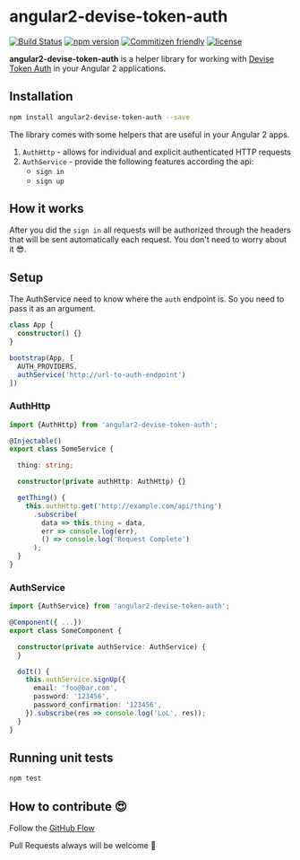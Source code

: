 # angular2-devise-token-auth
[![Build Status](https://travis-ci.org/equalize-squad/angular2-devise-token-auth.svg?branch=master)](https://travis-ci.org/equalize-squad/angular2-devise-token-auth)
[![npm version](https://img.shields.io/npm/v/angular2-devise-token-auth.svg)](https://www.npmjs.com/package/angular2-devise-token-auth)
[![Commitizen friendly](https://img.shields.io/badge/commitizen-friendly-brightgreen.svg)](http://commitizen.github.io/cz-cli/)
[![license](https://img.shields.io/npm/l/angular2-jwt.svg)](https://www.npmjs.com/package/angular2-jwt)

**angular2-devise-token-auth** is a helper library for working with [Devise Token Auth](https://github.com/lynndylanhurley/devise_token_auth#readme) in your Angular 2 applications.

## Installation

```bash
npm install angular2-devise-token-auth --save
``` 

The library comes with some helpers that are useful in your Angular 2 apps.

1. `AuthHttp` - allows for individual and explicit authenticated HTTP requests
2. `AuthService` - provide the following features according the api:
    * `sign in`
    * `sign up`
    
## How it works

After you did the `sign in` all requests will be authorized through the headers that will be sent automatically each request. 
You don't need to worry about it :sunglasses:.

## Setup

The AuthService need to know where the `auth` endpoint is. So you need to pass it as an argument.

```ts
class App {
  constructor() {}
}

bootstrap(App, [
  AUTH_PROVIDERS,
  authService('http://url-to-auth-endpoint')
])
```
 
### AuthHttp 

```ts
import {AuthHttp} from 'angular2-devise-token-auth';

@Injectable()
export class SomeService {

  thing: string;

  constructor(private authHttp: AuthHttp) {}

  getThing() {
    this.authHttp.get('http://example.com/api/thing')
      .subscribe(
        data => this.thing = data,
        err => console.log(err),
        () => console.log('Request Complete')
      );
  }
}
```


### AuthService

```ts
import {AuthService} from 'angular2-devise-token-auth';

@Component({ ...})
export class SomeComponent {

  constructor(private authService: AuthService) {
  }

  doIt() {
    this.authService.signUp({
      email: 'foo@bar.com',
      password: '123456',
      password_confirmation: '123456',
    }).subscribe(res => console.log('LoL', res));
  }
}
```

## Running unit tests

```bash
npm test
```

## How to contribute :heart_eyes:

Follow the [GitHub Flow](https://guides.github.com/introduction/flow/)

Pull Requests always will be welcome :metal:
